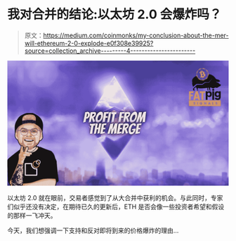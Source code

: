 # 我对合并的结论:以太坊 2.0 会爆炸吗？

> 原文：<https://medium.com/coinmonks/my-conclusion-about-the-mer-will-ethereum-2-0-explode-e0f308e39925?source=collection_archive---------4----------------------->

![](img/4040da8d1d3a51dd10c595fce3d252ac.png)

以太坊 2.0 就在眼前，交易者感觉到了从大合并中获利的机会。与此同时，专家们似乎还没有决定，在期待已久的更新后，ETH 是否会像一些投资者希望和假设的那样一飞冲天。

今天，我们想强调一下支持和反对即将到来的价格爆炸的理由…